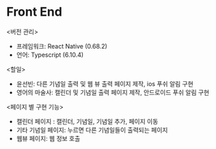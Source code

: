# Front End
<버전 관리>
- 프레임워크: React Native (0.68.2)
- 언어: Typescript (6.10.4)

<할일>
- 윤선빈: 다른 기념일 출력 및 웹 뷰 출력 페이지 제작, ios 푸쉬 알림 구현
- 영어의 마술사: 캘린더 및 기념일 출력 페이지 제작, 안드로이드 푸쉬 알림 구현

<페이지 별 구현 기능>
- 캘린더 페이지 : 캘린더, 기념일, 기념일 추가, 페이지 이동
- 기타 기념일 페이지: 누르면 다른 기념일들이 출력되는 페이지
- 웹뷰 페이지: 웹 정보 호출
